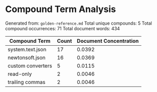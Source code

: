 # Compound Term Analysis

Generated from: `golden-reference.md`
Total unique compounds: 5
Total compound occurrences: 71
Total document words: 434

| Compound Term | Count | Document Concentration |
|---------------|-------|------------------------|
| system.text.json | 17 | 0.0392 |
| newtonsoft.json | 16 | 0.0369 |
| custom converters | 5 | 0.0115 |
| read-only | 2 | 0.0046 |
| trailing commas | 2 | 0.0046 |
